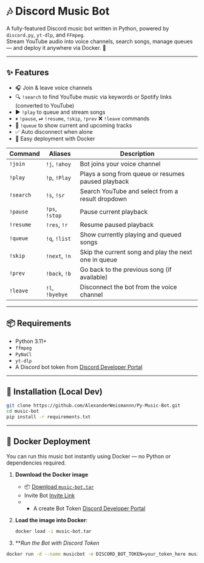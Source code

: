 # 🎶 Discord Music Bot

A fully-featured Discord music bot written in Python, powered by `discord.py`, `yt-dlp`, and `FFmpeg`.  
Stream YouTube audio into voice channels, search songs, manage queues — and deploy it anywhere via Docker. 🐳

---

## ✨ Features

- 🎧 Join & leave voice channels
- 🔍 `!search` to find YouTube music via keywords or Spotify links (converted to YouTube)
- ▶️ `!play` to queue and stream songs
- ⏸ `!pause`, ⏯ `!resume`, `!skip`, `!prev` ❌ `!leave` commands
- 📄 `!queue` to show current and upcoming tracks
- ✅ Auto disconnect when alone
- 🐳 Easy deployment with Docker

| Command     | Aliases            | Description                                               |
|-------------|--------------------|-----------------------------------------------------------|
| `!join`     | `!j`, `!ahoy`       | Bot joins your voice channel                              |
| `!play`     | `!p`, `!Play`       | Plays a song from queue or resumes paused playback        |
| `!search`   | `!s`, `!sr`         | Search YouTube and select from a result dropdown          |
| `!pause`    | `!ps`, `!stop`      | Pause current playback                                    |
| `!resume`   | `!res`, `!r`        | Resume paused playback                                    |
| `!queue`    | `!q`, `!list`       | Show currently playing and queued songs                   |
| `!skip`     | `!next`, `!n`       | Skip the current song and play the next one in queue      |
| `!prev`     | `!back`, `!b`       | Go back to the previous song (if available)               |
| `!leave`    | `!l`, `!byebye`     | Disconnect the bot from the voice channel                 |

  

---

## 📦 Requirements

- Python 3.11+
- `ffmpeg`
- `PyNaCl`
- `yt-dlp`
- A Discord bot token from [Discord Developer Portal](https://discord.com/developers/applications)

---

## 🧰 Installation (Local Dev)

```bash
git clone https://github.com/AlexanderWeismannn/Py-Music-Bot.git
cd music-bot
pip install -r requirements.txt
```
---

## 🐳 Docker Deployment

You can run this music bot instantly using Docker — no Python or dependencies required.

1. **Download the Docker image**  
   - 📦 [Download `music-bot.tar`](https://drive.google.com/file/d/1jgF9hzq6ncgZ43pAz_eVbyAlk6SotngX/view?usp=sharing)
   - Invite Bot [Invite Link](https://discord.com/channels/277870655297552384/697482599081312366/1357240101675208876)
   - - A create Bot Token [Discord Developer Portal](https://discord.com/developers/applications)
   

3. **Load the image into Docker**:
   ```bash
   docker load -i music-bot.tar

4. ***Run the Bot with Discord Token*
  ```bash
  docker run -d --name musicbot -e DISCORD_BOT_TOKEN=your_token_here music-bot
```
